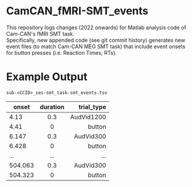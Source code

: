 # CamCAN_fMRI-SMT_events
This repository logs changes (2022 onwards) for Matlab analysis code of Cam-CAN's fMRI SMT task. <br>
Specifically, new appended code (see git commit history) generates
new event files (to match Cam-CAN MEG SMT task) 
that include event onsets for button presses (i.e. Reaction Times; RTs).


# Example Output

```sub-<CCID>_ses-smt_task-smt_events.tsv```

		
	
| onset  |      duration      |  trial_type |
|----------|:-------------:|------:|
| 4.13 | 0.3 | AudVid1200 |
| 4.41 | 0 | button |
6.147 |	0.3 |	AudVid300 |
6.428 |	0 |	button |
| ... | ... | ... |
| 504.063 | 0.3 | AudVid300 |
| 504.323 | 0 | button |
